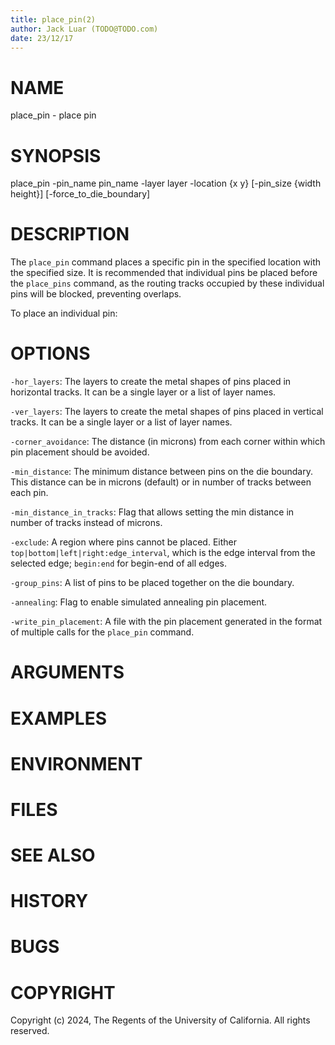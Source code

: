 ```yaml
---
title: place_pin(2)
author: Jack Luar (TODO@TODO.com)
date: 23/12/17
---
```


# NAME

place_pin - place pin

# SYNOPSIS

place_pin 
    -pin_name pin_name
    -layer layer
    -location {x y}
    [-pin_size {width height}]
    [-force_to_die_boundary]


# DESCRIPTION

The `place_pin` command places a specific pin in the specified location with the specified size.
It is recommended that individual pins be placed before the `place_pins` command,
as the routing tracks occupied by these individual pins will be blocked, preventing overlaps.

To place an individual pin:

# OPTIONS

`-hor_layers`:  The layers to create the metal shapes of pins placed in horizontal tracks. It can be a single layer or a list of layer names.

`-ver_layers`:  The layers to create the metal shapes of pins placed in vertical tracks. It can be a single layer or a list of layer names.

`-corner_avoidance`:  The distance (in microns) from each corner within which pin placement should be avoided.

`-min_distance`:  The minimum distance between pins on the die boundary. This distance can be in microns (default) or in number of tracks between each pin.

`-min_distance_in_tracks`:  Flag that allows setting the min distance in number of tracks instead of microns.

`-exclude`:  A region where pins cannot be placed. Either `top|bottom|left|right:edge_interval`, which is the edge interval from the selected edge; `begin:end` for begin-end of all edges.

`-group_pins`:  A list of pins to be placed together on the die boundary.

`-annealing`:  Flag to enable simulated annealing pin placement.

`-write_pin_placement`:  A file with the pin placement generated in the format of multiple calls for the `place_pin` command.

# ARGUMENTS

# EXAMPLES

# ENVIRONMENT

# FILES

# SEE ALSO

# HISTORY

# BUGS

# COPYRIGHT

Copyright (c) 2024, The Regents of the University of California. All rights reserved.
